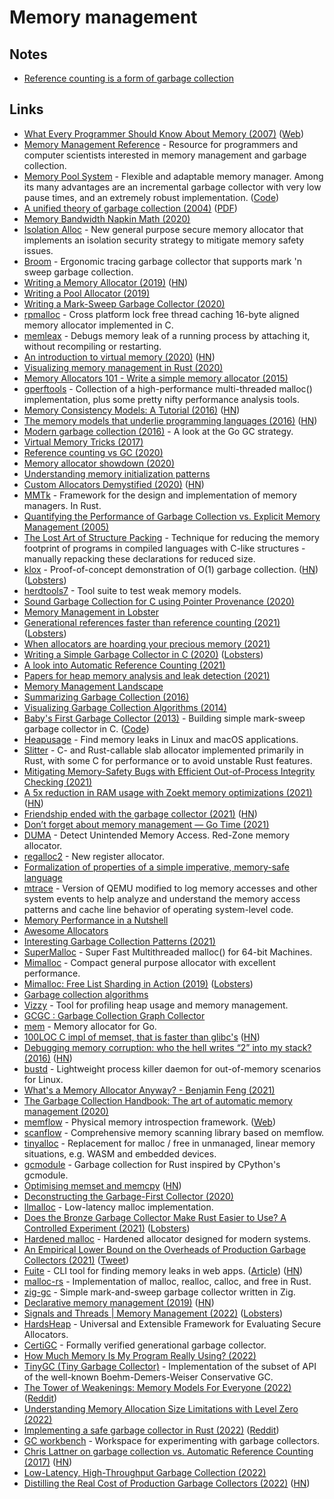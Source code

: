 # Memory management

## Notes

- [Reference counting is a form of garbage collection](https://twitter.com/pcwalton/status/1457170874402967553)

## Links

- [What Every Programmer Should Know About Memory (2007)](https://people.freebsd.org/~lstewart/articles/cpumemory.pdf) ([Web](https://lwn.net/Articles/250967/))
- [Memory Management Reference](https://www.memorymanagement.org/) - Resource for programmers and computer scientists interested in memory management and garbage collection.
- [Memory Pool System](https://www.ravenbrook.com/project/mps/) - Flexible and adaptable memory manager. Among its many advantages are an incremental garbage collector with very low pause times, and an extremely robust implementation. ([Code](https://github.com/Ravenbrook/mps))
- [A unified theory of garbage collection (2004)](https://www.researchgate.net/publication/221321424_A_unified_theory_of_garbage_collection) ([PDF](https://courses.cs.washington.edu/courses/cse590p/05au/p50-bacon.pdf))
- [Memory Bandwidth Napkin Math (2020)](https://www.forrestthewoods.com/blog/memory-bandwidth-napkin-math/)
- [Isolation Alloc](https://github.com/struct/isoalloc) - New general purpose secure memory allocator that implements an isolation security strategy to mitigate memory safety issues.
- [Broom](https://github.com/zesterer/broom) - Ergonomic tracing garbage collector that supports mark 'n sweep garbage collection.
- [Writing a Memory Allocator (2019)](http://dmitrysoshnikov.com/compilers/writing-a-memory-allocator/) ([HN](https://news.ycombinator.com/item?id=25402841))
- [Writing a Pool Allocator (2019)](http://dmitrysoshnikov.com/compilers/writing-a-pool-allocator/)
- [Writing a Mark-Sweep Garbage Collector (2020)](http://dmitrysoshnikov.com/compilers/writing-a-mark-sweep-garbage-collector/)
- [rpmalloc](https://github.com/mjansson/rpmalloc) - Cross platform lock free thread caching 16-byte aligned memory allocator implemented in C.
- [memleax](https://github.com/WuBingzheng/memleax) - Debugs memory leak of a running process by attaching it, without recompiling or restarting.
- [An introduction to virtual memory (2020)](https://www.internalpointers.com/post/introduction-virtual-memory) ([HN](https://news.ycombinator.com/item?id=23096747))
- [Visualizing memory management in Rust (2020)](https://deepu.tech/memory-management-in-rust/)
- [Memory Allocators 101 - Write a simple memory allocator (2015)](https://arjunsreedharan.org/post/148675821737/memory-allocators-101-write-a-simple-memory)
- [gperftools](https://github.com/gperftools/gperftools) - Collection of a high-performance multi-threaded malloc() implementation, plus some pretty nifty performance analysis tools.
- [Memory Consistency Models: A Tutorial (2016)](https://www.cs.utexas.edu/~bornholt/post/memory-models.html) ([HN](https://news.ycombinator.com/item?id=23546316))
- [The memory models that underlie programming languages (2016)](http://canonical.org/~kragen/memory-models/) ([HN](https://news.ycombinator.com/item?id=27455509))
- [Modern garbage collection (2016)](https://blog.plan99.net/modern-garbage-collection-911ef4f8bd8e) - A look at the Go GC strategy.
- [Virtual Memory Tricks (2017)](https://ourmachinery.com/post/virtual-memory-tricks/)
- [Reference counting vs GC (2020)](https://twitter.com/mraleph/status/1305209967641796611)
- [Memory allocator showdown (2020)](https://blog.janestreet.com/memory-allocator-showdown/)
- [Understanding memory initialization patterns](http://tasvideos.org/Nach/MemoryInit.html)
- [Custom Allocators Demystified (2020)](https://slembcke.github.io/2020/10/12/CustomAllocators.html) ([HN](https://news.ycombinator.com/item?id=24762840))
- [MMTk](https://github.com/mmtk/mmtk-core) - Framework for the design and implementation of memory managers. In Rust.
- [Quantifying the Performance of Garbage Collection vs. Explicit Memory Management (2005)](https://people.cs.umass.edu/~emery/pubs/gcvsmalloc.pdf)
- [The Lost Art of Structure Packing](http://catb.org/esr/structure-packing/) - Technique for reducing the memory footprint of programs in compiled languages with C-like structures - manually repacking these declarations for reduced size.
- [klox](https://github.com/dkopko/klox) - Proof-of-concept demonstration of O(1) garbage collection. ([HN](https://news.ycombinator.com/item?id=25161666)) ([Lobsters](https://lobste.rs/s/z96jmk/experimental_o_1_garbage_collector))
- [herdtools7](https://github.com/herd/herdtools7) - Tool suite to test weak memory models.
- [Sound Garbage Collection for C using Pointer Provenance (2020)](https://2020.splashcon.org/details/splash-2020-oopsla/52/Sound-Garbage-Collection-for-C-using-Pointer-Provenance)
- [Memory Management in Lobster](https://aardappel.github.io/lobster/memory_management.html)
- [Generational references faster than reference counting (2021)](https://vale.dev/blog/generational-references) ([Lobsters](https://lobste.rs/s/sglvcc/generational_references_2_3x_faster_than))
- [When allocators are hoarding your precious memory (2021)](https://www.algolia.com/blog/engineering/when-allocators-are-hoarding-your-precious-memory/)
- [Writing a Simple Garbage Collector in C (2020)](https://maplant.com/gc.html) ([Lobsters](https://lobste.rs/s/dd8k4k/writing_simple_garbage_collector_c_2020))
- [A look into Automatic Reference Counting (2021)](https://neelbakshi.medium.com/a-look-into-automatic-reference-counting-b17e9539d34f)
- [Papers for heap memory analysis and leak detection (2021)](https://github.com/grin-compiler/ghc-whole-program-compiler-project/issues/5)
- [Memory Management Landscape](https://github.com/plasma-umass/memory-landscape)
- [Summarizing Garbage Collection (2016)](https://eschew.wordpress.com/2016/09/02/summarizing-gc/)
- [Visualizing Garbage Collection Algorithms (2014)](https://spin.atomicobject.com/2014/09/03/visualizing-garbage-collection-algorithms/)
- [Baby's First Garbage Collector (2013)](http://journal.stuffwithstuff.com/2013/12/08/babys-first-garbage-collector/) - Building simple mark-sweep garbage collector in C. ([Code](https://github.com/munificent/mark-sweep))
- [Heapusage](https://github.com/d99kris/heapusage) - Find memory leaks in Linux and macOS applications.
- [Slitter](https://github.com/backtrace-labs/slitter) - C- and Rust-callable slab allocator implemented primarily in Rust, with some C for performance or to avoid unstable Rust features.
- [Mitigating Memory-Safety Bugs with Efficient Out-of-Process Integrity Checking (2021)](http://reports-archive.adm.cs.cmu.edu/anon/2021/CMU-CS-21-113.pdf)
- [A 5x reduction in RAM usage with Zoekt memory optimizations (2021)](https://about.sourcegraph.com/blog/zoekt-memory-optimizations-for-sourcegraph-cloud/) ([HN](https://news.ycombinator.com/item?id=28237556))
- [Friendship ended with the garbage collector (2021)](https://yorickpeterse.com/articles/friendship-ended-with-the-garbage-collector/) ([HN](https://news.ycombinator.com/item?id=28305762))
- [Don’t forget about memory management — Go Time (2021)](https://overcast.fm/+GnKYmRs1E)
- [DUMA](https://github.com/johnsonjh/duma) - Detect Unintended Memory Access. Red-Zone memory allocator.
- [regalloc2](https://github.com/bytecodealliance/regalloc2) - New register allocator.
- [Formalization of properties of a simple imperative, memory-safe language](https://github.com/arthuraa/memory-safe-language)
- [mtrace](https://github.com/aclements/mtrace) - Version of QEMU modified to log memory accesses and other system events to help analyze and understand the memory access patterns and cache line behavior of operating system-level code.
- [Memory Performance in a Nutshell](https://www.intel.com/content/www/us/en/developer/articles/technical/memory-performance-in-a-nutshell.html)
- [Awesome Allocators](https://github.com/rain-1/awesome-allocators)
- [Interesting Garbage Collection Patterns (2021)](https://blog.gceasy.io/2021/10/15/interesting-garbage-collection-patterns/)
- [SuperMalloc](https://github.com/kuszmaul/SuperMalloc) - Super Fast Multithreaded malloc() for 64-bit Machines.
- [Mimalloc](https://github.com/microsoft/mimalloc) - Compact general purpose allocator with excellent performance.
- [Mimalloc: Free List Sharding in Action (2019)](https://www.microsoft.com/en-us/research/uploads/prod/2019/06/mimalloc-tr-v1.pdf) ([Lobsters](https://lobste.rs/s/4awecj/mimalloc_free_list_sharding_action))
- [Garbage collection algorithms](https://twitter.com/pcwalton/status/1456518483315810308)
- [Vizzy](https://github.com/zznop/vizzy) - Tool for profiling heap usage and memory management.
- [GCGC : Garbage Collection Graph Collector](https://github.com/apple/GCGC)
- [mem](https://github.com/smasher164/mem) - Memory allocator for Go.
- [100LOC C impl of memset, that is faster than glibc's](https://github.com/nadavrot/memset_benchmark) ([HN](https://news.ycombinator.com/item?id=29197161))
- [Debugging memory corruption: who the hell writes “2” into my stack? (2016)](https://blog.unity.com/technology/debugging-memory-corruption-who-the-hell-writes-2-into-my-stack-2) ([HN](https://news.ycombinator.com/item?id=29215725))
- [bustd](https://github.com/pop-os/bustd) - Lightweight process killer daemon for out-of-memory scenarios for Linux.
- [What's a Memory Allocator Anyway? - Benjamin Feng (2021)](https://www.youtube.com/watch?v=vHWiDx_l4V0)
- [The Garbage Collection Handbook: The art of automatic memory management (2020)](https://gchandbook.org/)
- [memflow](https://github.com/memflow/memflow) - Physical memory introspection framework. ([Web](https://memflow.github.io/#/home))
- [scanflow](https://github.com/memflow/scanflow) - Comprehensive memory scanning library based on memflow.
- [tinyalloc](https://github.com/thi-ng/tinyalloc) - Replacement for malloc / free in unmanaged, linear memory situations, e.g. WASM and embedded devices.
- [gcmodule](https://github.com/quark-zju/gcmodule) - Garbage collection for Rust inspired by CPython's gcmodule.
- [Optimising memset and memcpy](https://twitter.com/nadavrot/status/1464364562409422852) ([HN](https://news.ycombinator.com/item?id=29359906))
- [Deconstructing the Garbage-First Collector (2020)](https://users.cecs.anu.edu.au/~steveb/pubs/papers/g1-vee-2020.pdf)
- [llmalloc](https://github.com/matthieu-m/llmalloc) - Low-latency malloc implementation.
- [Does the Bronze Garbage Collector Make Rust Easier to Use? A Controlled Experiment (2021)](https://arxiv.org/abs/2110.01098) ([Lobsters](https://lobste.rs/s/dvwomq/does_bronze_garbage_collector_make_rust))
- [Hardened malloc](https://github.com/GrapheneOS/hardened_malloc) - Hardened allocator designed for modern systems.
- [An Empirical Lower Bound on the Overheads of Production Garbage Collectors (2021)](https://arxiv.org/pdf/2112.07880.pdf) ([Tweet](https://twitter.com/halvarflake/status/1471442159618437122))
- [Fuite](https://github.com/nolanlawson/fuite) - CLI tool for finding memory leaks in web apps. ([Article](https://nolanlawson.com/2021/12/17/introducing-fuite-a-tool-for-finding-memory-leaks-in-web-apps/)) ([HN](https://news.ycombinator.com/item?id=29593341))
- [malloc-rs](https://github.com/suzusuzu/malloc-rs) - Implementation of malloc, realloc, calloc, and free in Rust.
- [zig-gc](https://github.com/Hejsil/zig-gc) - Simple mark-and-sweep garbage collector written in Zig.
- [Declarative memory management (2019)](https://fasterthanli.me/articles/declarative-memory-management) ([HN](https://news.ycombinator.com/item?id=29779827))
- [Signals and Threads | Memory Management (2022)](https://signalsandthreads.com/memory-management/) ([Lobsters](https://lobste.rs/s/testaq/memory_management))
- [HardsHeap](https://github.com/kaist-hacking/HardsHeap) - Universal and Extensible Framework for Evaluating Secure Allocators.
- [CertiGC](https://github.com/CertiGraph/CertiGC) - Formally verified generational garbage collector.
- [How Much Memory Is My Program Really Using? (2022)](https://blog.dnmfarrell.com/post/how-much-memory-is-my-program-really-using/)
- [TinyGC (Tiny Garbage Collector)](https://github.com/ivmai/tinygc) - Implementation of the subset of API of the well-known Boehm-Demers-Weiser Conservative GC.
- [The Tower of Weakenings: Memory Models For Everyone (2022)](https://gankra.github.io/blah/tower-of-weakenings/) ([Reddit](https://www.reddit.com/r/rust/comments/tx6h0m/the_tower_of_weakenings_memory_models_for_everyone/))
- [Understanding Memory Allocation Size Limitations with Level Zero (2022)](https://jjfumero.github.io/posts/2022/04/understanding-memory-allocation-size-limitations-with-levelzero/)
- [Implementing a safe garbage collector in Rust (2022)](https://coredumped.dev/2022/04/11/implementing-a-safe-garbage-collector-in-rust/) ([Reddit](https://www.reddit.com/r/rust/comments/u21w97/implementing_a_safe_garbage_collector_in_rust/))
- [GC workbench](https://github.com/wingo/gcbench) - Workspace for experimenting with garbage collectors.
- [Chris Lattner on garbage collection vs. Automatic Reference Counting (2017)](https://atp.fm/205-chris-lattner-interview-transcript#gc) ([HN](https://news.ycombinator.com/item?id=31139610))
- [Low-Latency, High-Throughput Garbage Collection (2022)](https://users.cecs.anu.edu.au/~steveb/pubs/papers/lxr-pldi-2022.pdf)
- [Distilling the Real Cost of Production Garbage Collectors (2022)](https://users.cecs.anu.edu.au/~steveb/pubs/papers/lbo-ispass-2022.pdf) ([HN](https://news.ycombinator.com/item?id=31192261))